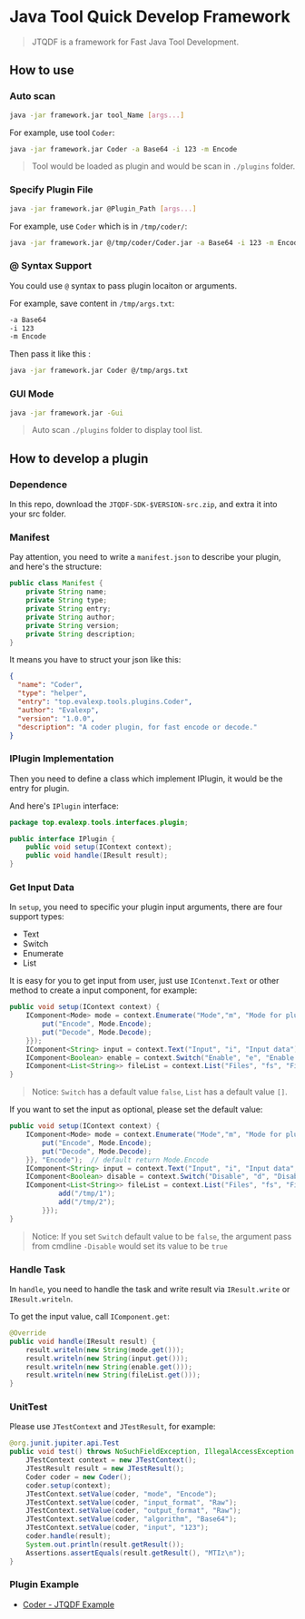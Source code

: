 # Java Tool Quick Develop Framework

> JTQDF is a framework for Fast Java Tool Development.

## How to use

### Auto scan

```bash
java -jar framework.jar tool_Name [args...]
```

For example, use tool `Coder`:

```bash
java -jar framework.jar Coder -a Base64 -i 123 -m Encode
```

> Tool would be loaded as plugin and would be scan in `./plugins` folder.

### Specify Plugin File

```bash
java -jar framework.jar @Plugin_Path [args...]
```

For example, use `Coder` which is in `/tmp/coder/`:

```bash
java -jar framework.jar @/tmp/coder/Coder.jar -a Base64 -i 123 -m Encode
```

### @ Syntax Support

You could use `@` syntax to pass plugin locaiton or arguments.

For example, save content in `/tmp/args.txt`:

```txt
-a Base64
-i 123
-m Encode
```

Then pass it like this :

```bash
java -jar framework.jar Coder @/tmp/args.txt
```

### GUI Mode

```bash
java -jar framework.jar -Gui
```

> Auto scan `./plugins` folder to display tool list.

## How to develop a plugin

### Dependence
In this repo, download the `JTQDF-SDK-$VERSION-src.zip`, and extra it into your src folder.

### Manifest

Pay attention, you need to write a `manifest.json` to describe your plugin, and here's the structure:

```java
public class Manifest {
    private String name;
    private String type;
    private String entry;
    private String author;
    private String version;
    private String description;
}
```

It means you have to struct your json like this:

```json
{
  "name": "Coder",
  "type": "helper",
  "entry": "top.evalexp.tools.plugins.Coder",
  "author": "Evalexp",
  "version": "1.0.0",
  "description": "A coder plugin, for fast encode or decode."
}
```

### IPlugin Implementation

Then you need to define a class which implement IPlugin, it would be the entry for plugin.

And here's `IPlugin` interface:

```java
package top.evalexp.tools.interfaces.plugin;

public interface IPlugin {
    public void setup(IContext context);
    public void handle(IResult result);
}
```

### Get Input Data

In `setup`, you need to specific your plugin input arguments, there are four support types:

* Text
* Switch
* Enumerate
* List

It is easy for you to get input from user, just use `IContenxt.Text` or other method to create a input component, for example:

```java
public void setup(IContext context) {
    IComponent<Mode> mode = context.Enumerate("Mode","m", "Mode for plugin", new HashMap<>() {{
        put("Encode", Mode.Encode);
        put("Decode", Mode.Decode);
    }});
    IComponent<String> input = context.Text("Input", "i", "Input data");
    IComponent<Boolean> enable = context.Switch("Enable", "e", "Enable debug");
    IComponent<List<String>> fileList = context.List("Files", "fs", "File List");
}
```

> Notice: `Switch` has a default value `false`, `List` has a default value `[]`.

If you want to set the input as optional, please set the default value:

```java
public void setup(IContext context) {
    IComponent<Mode> mode = context.Enumerate("Mode","m", "Mode for plugin", new HashMap<>() {{
        put("Encode", Mode.Encode);
        put("Decode", Mode.Decode);
    }}, "Encode");  // default return Mode.Encode
    IComponent<String> input = context.Text("Input", "i", "Input data", "TestData");
    IComponent<Boolean> disable = context.Switch("Disable", "d", "Disable debug", false);
    IComponent<List<String>> fileList = context.List("Files", "fs", "File List", new ArrayList<>(){{
            add("/tmp/1");
            add("/tmp/2");
        }});
}
```

> Notice: If you set `Switch` default value to be `false`, the argument pass from cmdline `-Disable` would set its value to be `true`

### Handle Task

In `handle`, you need to handle the task and write result via `IResult.write` or `IResult.writeln`.

To get the input value, call `IComponent.get`:

```java
@Override
public void handle(IResult result) {
    result.writeln(new String(mode.get()));
    result.writeln(new String(input.get()));
    result.writeln(new String(enable.get()));
    result.writeln(new String(fileList.get()));
}
```

### UnitTest

Please use `JTestContext` and `JTestResult`, for example:

```java
@org.junit.jupiter.api.Test
public void test() throws NoSuchFieldException, IllegalAccessException {
    JTestContext context = new JTestContext();
    JTestResult result = new JTestResult();
    Coder coder = new Coder();
    coder.setup(context);
    JTestContext.setValue(coder, "mode", "Encode");
    JTestContext.setValue(coder, "input_format", "Raw");
    JTestContext.setValue(coder, "output_format", "Raw");
    JTestContext.setValue(coder, "algorithm", "Base64");
    JTestContext.setValue(coder, "input", "123");
    coder.handle(result);
    System.out.println(result.getResult());
    Assertions.assertEquals(result.getResult(), "MTIz\n");
}
```

### Plugin Example

* [Coder - JTQDF Example](https://github.com/evalexp/Coder-JTQDF-Example)
